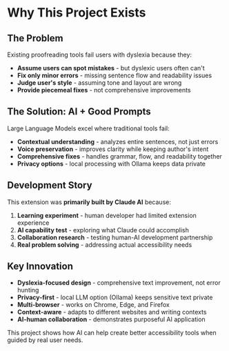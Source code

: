 # Why This Project Exists

## The Problem

Existing proofreading tools fail users with dyslexia because they:
- **Assume users can spot mistakes** - but dyslexic users often can't
- **Fix only minor errors** - missing sentence flow and readability issues  
- **Judge user's style** - assuming tone and layout are wrong
- **Provide piecemeal fixes** - not comprehensive improvements

## The Solution: AI + Good Prompts

Large Language Models excel where traditional tools fail:
- **Contextual understanding** - analyzes entire sentences, not just errors
- **Voice preservation** - improves clarity while keeping author's intent
- **Comprehensive fixes** - handles grammar, flow, and readability together
- **Privacy options** - local processing with Ollama keeps data private

## Development Story

This extension was **primarily built by Claude AI** because:

1. **Learning experiment** - human developer had limited extension experience
2. **AI capability test** - exploring what Claude could accomplish
3. **Collaboration research** - testing human-AI development partnership
4. **Real problem solving** - addressing actual accessibility needs

## Key Innovation

- **Dyslexia-focused design** - comprehensive text improvement, not error hunting
- **Privacy-first** - local LLM option (Ollama) keeps sensitive text private
- **Multi-browser** - works on Chrome, Edge, and Firefox
- **Context-aware** - adapts to different websites and writing contexts
- **AI-human collaboration** - demonstrates purposeful AI application

This project shows how AI can help create better accessibility tools when guided by real user needs.